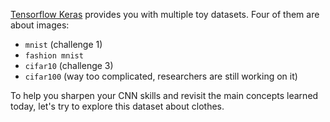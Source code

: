 [Tensorflow Keras](https://www.tensorflow.org/api_docs/python/tf/keras/datasets) provides you with multiple toy datasets.
Four of them are about images:
- `mnist` (challenge 1)
- `fashion mnist`
- `cifar10` (challenge 3)
- `cifar100` (way too complicated, researchers are still working on it)

To help you sharpen your CNN skills and revisit the main concepts learned today, let's try to explore this dataset about clothes.
